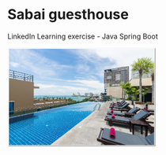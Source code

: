 # Sabai guesthouse 

LinkedIn Learning exercise - Java Spring Boot

<img src="foto.jpeg" width="300">
